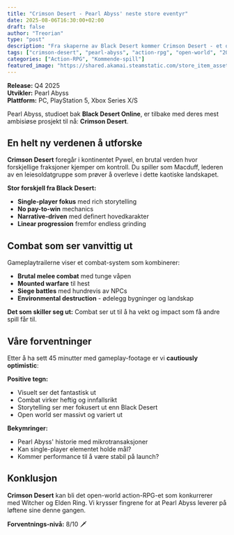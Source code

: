 ```yaml
---
title: "Crimson Desert - Pearl Abyss' neste store eventyr"
date: 2025-08-06T16:30:00+02:00
draft: false
author: "Treorian"
type: "post"
description: "Fra skaperne av Black Desert kommer Crimson Desert - et open-world action-RPG som lover å revolusjonere sjangeren"
tags: ["crimson-desert", "pearl-abyss", "action-rpg", "open-world", "2025"]
categories: ["Action-RPG", "Kommende-spill"]
featured_image: "https://shared.akamai.steamstatic.com/store_item_assets/steam/apps/3321460/ss_58f1d5e4836506166313ec2108a4c191e8f65903.1920x1080.jpg"
---
```


**Release:** Q4 2025  
**Utvikler:** Pearl Abyss  
**Plattform:** PC, PlayStation 5, Xbox Series X/S  

Pearl Abyss, studioet bak **Black Desert Online**, er tilbake med deres mest ambisiøse prosjekt til nå: **Crimson Desert**.

## En helt ny verdenen å utforske

**Crimson Desert** foregår i kontinentet Pywel, en brutal verden hvor forskjellige fraksjoner kjemper om kontroll. Du spiller som Macduff, lederen av en leiesoldatgruppe som prøver å overleve i dette kaotiske landskapet.

**Stor forskjell fra Black Desert:**
- **Single-player fokus** med rich storytelling
- **No pay-to-win** mechanics
- **Narrative-driven** med definert hovedkarakter
- **Linear progression** fremfor endless grinding

## Combat som ser vanvittig ut

Gameplaytrailerne viser et combat-system som kombinerer:
- **Brutal melee combat** med tunge våpen
- **Mounted warfare** til hest
- **Siege battles** med hundrevis av NPCs
- **Environmental destruction** - ødelegg bygninger og landskap

**Det som skiller seg ut:** Combat ser ut til å ha vekt og impact som få andre spill får til.

## Våre forventninger

Etter å ha sett 45 minutter med gameplay-footage er vi **cautiously optimistic**:

**Positive tegn:**
- Visuelt ser det fantastisk ut
- Combat virker heftig og innfallsrikt  
- Storytelling ser mer fokusert ut enn Black Desert
- Open world ser massivt og variert ut

**Bekymringer:**
- Pearl Abyss' historie med mikrotransaksjoner
- Kan single-player elementet holde mål?
- Kommer performance til å være stabil på launch?

## Konklusjon

**Crimson Desert** kan bli det open-world action-RPG-et som konkurrerer med Witcher og Elden Ring. Vi krysser fingrene for at Pearl Abyss leverer på løftene sine denne gangen.

**Forventnings-nivå:** 8/10 🗡️